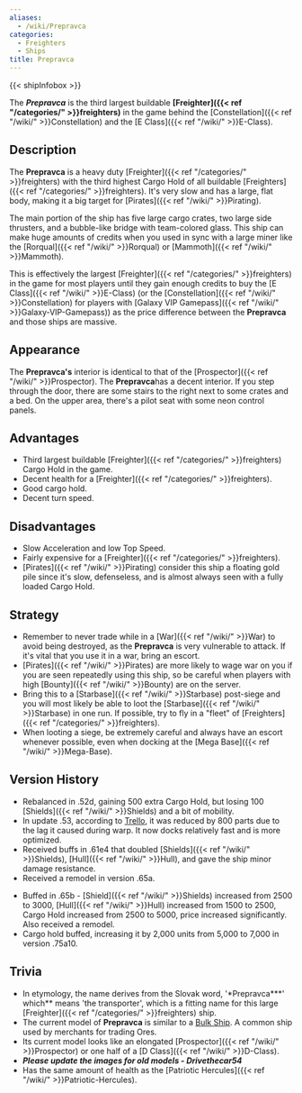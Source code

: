 ```yaml
---
aliases:
  - /wiki/Prepravca
categories:
  - Freighters
  - Ships
title: Prepravca
---
```


{{< shipInfobox >}}

The **_Prepravca_** is the third largest buildable **[Freighter]({{< ref "/categories/" >}}freighters)** in the game behind the [Constellation]({{< ref "/wiki/" >}}Constellation) and the [E Class]({{< ref "/wiki/" >}}E-Class).

## Description

The **Prepravca** is a heavy duty [Freighter]({{< ref "/categories/" >}}freighters) with the third highest Cargo Hold of all buildable [Freighters]({{< ref "/categories/" >}}freighters). It's very slow and has a large, flat body, making it a big target for [Pirates]({{< ref "/wiki/" >}}Pirating).

The main portion of the ship has five large cargo crates, two large side thrusters, and a bubble-like bridge with team-colored glass. This ship can make huge amounts of credits when you used in sync with a large miner like the [Rorqual]({{< ref "/wiki/" >}}Rorqual) or [Mammoth]({{< ref "/wiki/" >}}Mammoth).

This is effectively the largest [Freighter]({{< ref "/categories/" >}}freighters) in the game for most players until they gain enough credits to buy the [E Class]({{< ref "/wiki/" >}}E-Class) (or the [Constellation]({{< ref "/wiki/" >}}Constellation) for players with [Galaxy VIP Gamepass]({{< ref "/wiki/" >}}Galaxy-VIP-Gamepass)) as the price difference between the **Prepravca** and those ships are massive.

## Appearance

The **Prepravca's** interior is identical to that of the [Prospector]({{< ref "/wiki/" >}}Prospector). The **Prepravca**has a decent interior. If you step through the door, there are some stairs to the right next to some crates and a bed. On the upper area, there's a pilot seat with some neon control panels.

## Advantages

- Third largest buildable [Freighter]({{< ref "/categories/" >}}freighters) Cargo Hold in the game.
- Decent health for a [Freighter]({{< ref "/categories/" >}}freighters).
- Good cargo hold.
- Decent turn speed.

## Disadvantages

- Slow Acceleration and low Top Speed.
- Fairly expensive for a [Freighter]({{< ref "/categories/" >}}freighters).
- [Pirates]({{< ref "/wiki/" >}}Pirating) consider this ship a floating gold pile since it's slow, defenseless, and is almost always seen with a fully loaded Cargo Hold.

## Strategy

- Remember to never trade while in a [War]({{< ref "/wiki/" >}}War) to avoid being destroyed, as the **Prepravca** is very vulnerable to attack. If it's vital that you use it in a war, bring an escort.
- [Pirates]({{< ref "/wiki/" >}}Pirates) are more likely to wage war on you if you are seen repeatedly using this ship, so be careful when players with high [Bounty]({{< ref "/wiki/" >}}Bounty) are on the server.
- Bring this to a [Starbase]({{< ref "/wiki/" >}}Starbase) post-siege and you will most likely be able to loot the [Starbase]({{< ref "/wiki/" >}}Starbase) in one run. If possible, try to fly in a "fleet" of [Freighters]({{< ref "/categories/" >}}freighters).
- When looting a siege, be extremely careful and always have an escort whenever possible, even when docking at the [Mega Base]({{< ref "/wiki/" >}}Mega-Base).

## Version History

- Rebalanced in .52d, gaining 500 extra Cargo Hold, but losing 100 [Shields]({{< ref "/wiki/" >}}Shields) and a bit of mobility.
- In update .53, according to [Trello](https://trello.com/b/E0bIEAyS/galaxy), it was reduced by 800 parts due to the lag it caused during warp. It now docks relatively fast and is more optimized.
- Received buffs in .61e4 that doubled [Shields]({{< ref "/wiki/" >}}Shields), [Hull]({{< ref "/wiki/" >}}Hull), and gave the ship minor damage resistance.
- Received a remodel in version .65a.

<!-- -->

- Buffed in .65b - [Shield]({{< ref "/wiki/" >}}Shields) increased from 2500 to 3000, [Hull]({{< ref "/wiki/" >}}Hull) increased from 1500 to 2500, Cargo Hold increased from 2500 to 5000, price increased significantly. Also received a remodel.
- Cargo hold buffed, increasing it by 2,000 units from 5,000 to 7,000 in version .75a10.

## Trivia

- In etymology, the name derives from the Slovak word, '\*Prepravca**\*' which** means 'the transporter', which is a fitting name for this large [Freighter]({{< ref "/categories/" >}}freighters) ship.
- The current model of **Prepravca** is similar to a [Bulk Ship](https://en.wikipedia.org/wiki/Bulk_carrier). A common ship used by merchants for trading Ores.
- Its current model looks like an elongated [Prospector]({{< ref "/wiki/" >}}Prospector) or one half of a [D Class]({{< ref "/wiki/" >}}D-Class).
- **_Please update the images for old models - Drivethecar54_**
- Has the same amount of health as the [Patriotic Hercules]({{< ref "/wiki/" >}}Patriotic-Hercules).
